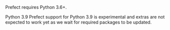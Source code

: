 Prefect requires Python 3.6+.

Python 3.9
Prefect support for Python 3.9 is experimental and extras are not expected to work yet as we wait for required packages to be updated.